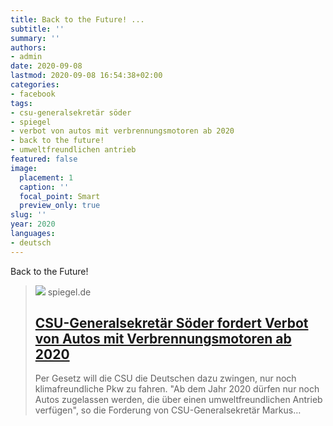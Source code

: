 ```yaml
---
title: Back to the Future! ...
subtitle: ''
summary: ''
authors:
- admin
date: 2020-09-08
lastmod: 2020-09-08 16:54:38+02:00
categories:
- facebook
tags:
- csu-generalsekretär söder
- spiegel
- verbot von autos mit verbrennungsmotoren ab 2020
- back to the future!
- umweltfreundlichen antrieb
featured: false
image:
  placement: 1
  caption: ''
  focal_point: Smart
  preview_only: true
slug: ''
year: 2020
languages:
- deutsch
---
```


Back to the Future!
> [![](https://cdn.prod.www.spiegel.de/images/21ea7864-0001-0004-0000-000001099770_w860_r1.778_fpx49.54_fpy45.jpg)](https://www.spiegel.de/spiegel/vorab/a-469671.html)
> spiegel.de
> ## [CSU-Generalsekretär Söder fordert Verbot von Autos mit Verbrennungsmotoren ab 2020](https://www.spiegel.de/spiegel/vorab/a-469671.html)
>
>Per Gesetz will die CSU die Deutschen dazu zwingen, nur noch klimafreundliche Pkw zu fahren. "Ab dem Jahr 2020 dürfen nur noch Autos zugelassen werden, die über einen umweltfreundlichen Antrieb verfügen", so die Forderung von CSU-Generalsekretär Markus…